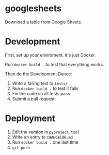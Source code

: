 # googlesheets

Download a table from Google Sheets.

# Development

First, set up your enviroment. It's just Docker.

Run `docker build .` to test that everything works.

Then do the Development Dance:

1. Write a failing test to `tests/`
2. Run `docker build .` to test it fails
3. Fix the code so all tests pass
4. Submit a pull request

# Deployment

1. Edit the version in `pyproject.toml`
2. Write an entry to `CHANGELOG.md`
3. Run `docker build .` one last time
4. `git push`
